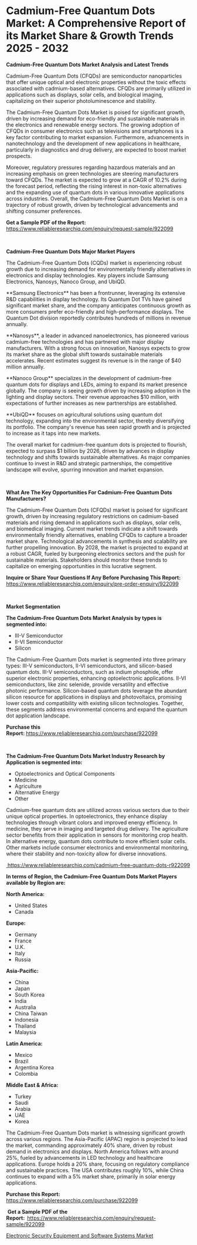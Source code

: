 <p><h1>Cadmium-Free Quantum Dots Market: A Comprehensive Report of its Market Share & Growth Trends 2025 - 2032</h1></p><p><strong>Cadmium-Free Quantum Dots Market Analysis and Latest Trends</strong></p>
<p><p>Cadmium-Free Quantum Dots (CFQDs) are semiconductor nanoparticles that offer unique optical and electronic properties without the toxic effects associated with cadmium-based alternatives. CFQDs are primarily utilized in applications such as displays, solar cells, and biological imaging, capitalizing on their superior photoluminescence and stability.</p><p>The Cadmium-Free Quantum Dots Market is poised for significant growth, driven by increasing demand for eco-friendly and sustainable materials in the electronics and renewable energy sectors. The growing adoption of CFQDs in consumer electronics such as televisions and smartphones is a key factor contributing to market expansion. Furthermore, advancements in nanotechnology and the development of new applications in healthcare, particularly in diagnostics and drug delivery, are expected to boost market prospects.</p><p>Moreover, regulatory pressures regarding hazardous materials and an increasing emphasis on green technologies are steering manufacturers toward CFQDs. The market is expected to grow at a CAGR of 10.2% during the forecast period, reflecting the rising interest in non-toxic alternatives and the expanding use of quantum dots in various innovative applications across industries. Overall, the Cadmium-Free Quantum Dots Market is on a trajectory of robust growth, driven by technological advancements and shifting consumer preferences.</p></p>
<p><strong>Get a Sample PDF of the Report:&nbsp;</strong> <a href="https://www.reliableresearchiq.com/enquiry/request-sample/922099?utm_campaign=2293&utm_medium=2&utm_source=Github&utm_content=ia&utm_term=06042025&utm_id=cadmium-free-quantum-dots">https://www.reliableresearchiq.com/enquiry/request-sample/922099</a></p>
<p>&nbsp;</p>
<p><strong>Cadmium-Free Quantum Dots Major Market Players</strong></p>
<p><p>The Cadmium-Free Quantum Dots (CQDs) market is experiencing robust growth due to increasing demand for environmentally friendly alternatives in electronics and display technologies. Key players include Samsung Electronics, Nanosys, Nanoco Group, and UbiQD.</p><p>**Samsung Electronics** has been a frontrunner, leveraging its extensive R&D capabilities in display technology. Its Quantum Dot TVs have gained significant market share, and the company anticipates continuous growth as more consumers prefer eco-friendly and high-performance displays. The Quantum Dot division reportedly contributes hundreds of millions in revenue annually.</p><p>**Nanosys**, a leader in advanced nanoelectronics, has pioneered various cadmium-free technologies and has partnered with major display manufacturers. With a strong focus on innovation, Nanosys expects to grow its market share as the global shift towards sustainable materials accelerates. Recent estimates suggest its revenue is in the range of $40 million annually.</p><p>**Nanoco Group** specializes in the development of cadmium-free quantum dots for displays and LEDs, aiming to expand its market presence globally. The company is seeing growth driven by increasing adoption in the lighting and display sectors. Their revenue approaches $10 million, with expectations of further increases as new partnerships are established.</p><p>**UbiQD** focuses on agricultural solutions using quantum dot technology, expanding into the environmental sector, thereby diversifying its portfolio. The company's revenue has seen rapid growth and is projected to increase as it taps into new markets.</p><p>The overall market for cadmium-free quantum dots is projected to flourish, expected to surpass $1 billion by 2026, driven by advances in display technology and shifts towards sustainable alternatives. As major companies continue to invest in R&D and strategic partnerships, the competitive landscape will evolve, spurring innovation and market expansion.</p></p>
<p>&nbsp;</p>
<p><strong>What Are The Key Opportunities For Cadmium-Free Quantum Dots Manufacturers?</strong></p>
<p><p>The Cadmium-Free Quantum Dots (CFQDs) market is poised for significant growth, driven by increasing regulatory restrictions on cadmium-based materials and rising demand in applications such as displays, solar cells, and biomedical imaging. Current market trends indicate a shift towards environmentally friendly alternatives, enabling CFQDs to capture a broader market share. Technological advancements in synthesis and scalability are further propelling innovation. By 2028, the market is projected to expand at a robust CAGR, fueled by burgeoning electronics sectors and the push for sustainable materials. Stakeholders should monitor these trends to capitalize on emerging opportunities in this lucrative segment.</p></p>
<p><strong>Inquire or Share Your Questions If Any Before Purchasing This Report:</strong> <a href="https://www.reliableresearchiq.com/enquiry/pre-order-enquiry/922099?utm_campaign=2293&utm_medium=2&utm_source=Github&utm_content=ia&utm_term=06042025&utm_id=cadmium-free-quantum-dots">https://www.reliableresearchiq.com/enquiry/pre-order-enquiry/922099</a></p>
<p>&nbsp;</p>
<p><strong>Market Segmentation</strong></p>
<p><strong>The Cadmium-Free Quantum Dots Market Analysis by types is segmented into:</strong></p>
<p><ul><li>III-V Semiconductor</li><li>II-VI Semiconductor</li><li>Silicon</li></ul></p>
<p><p>The Cadmium-Free Quantum Dots market is segmented into three primary types: III-V semiconductors, II-VI semiconductors, and silicon-based quantum dots. III-V semiconductors, such as indium phosphide, offer superior electronic properties, enhancing optoelectronic applications. II-VI semiconductors, like zinc selenide, provide versatility and effective photonic performance. Silicon-based quantum dots leverage the abundant silicon resource for applications in displays and photovoltaics, promising lower costs and compatibility with existing silicon technologies. Together, these segments address environmental concerns and expand the quantum dot application landscape.</p></p>
<p><strong>Purchase this Report:&nbsp;</strong><a href="https://www.reliableresearchiq.com/purchase/922099?utm_campaign=2293&utm_medium=2&utm_source=Github&utm_content=ia&utm_term=06042025&utm_id=cadmium-free-quantum-dots">https://www.reliableresearchiq.com/purchase/922099</a></p>
<p>&nbsp;</p>
<p><strong>The Cadmium-Free Quantum Dots Market Industry Research by Application is segmented into:</strong></p>
<p><ul><li>Optoelectronics and Optical Components</li><li>Medicine</li><li>Agriculture</li><li>Alternative Energy</li><li>Other</li></ul></p>
<p><p>Cadmium-free quantum dots are utilized across various sectors due to their unique optical properties. In optoelectronics, they enhance display technologies through vibrant colors and improved energy efficiency. In medicine, they serve in imaging and targeted drug delivery. The agriculture sector benefits from their application in sensors for monitoring crop health. In alternative energy, quantum dots contribute to more efficient solar cells. Other markets include consumer electronics and environmental monitoring, where their stability and non-toxicity allow for diverse innovations.</p></p>
<p><a href="https://www.reliableresearchiq.com/cadmium-free-quantum-dots-r922099?utm_campaign=2293&utm_medium=2&utm_source=Github&utm_content=ia&utm_term=06042025&utm_id=cadmium-free-quantum-dots">&nbsp;https://www.reliableresearchiq.com/cadmium-free-quantum-dots-r922099</a></p>
<p><strong>In terms of Region, the Cadmium-Free Quantum Dots Market Players available by Region are:</strong></p>
<p>
    <p> <strong> North America: </strong>
        <ul>
            <li>United States</li>
            <li>Canada</li>
        </ul>
        </p> 
    <p> <strong> Europe: </strong>
        <ul>
            <li>Germany</li>
            <li>France</li>
            <li>U.K.</li>
            <li>Italy</li>
            <li>Russia</li>
        </ul>
        </p> 
    <p> <strong> Asia-Pacific: </strong>
        <ul>
            <li>China</li>
            <li>Japan</li>
            <li>South Korea</li>
            <li>India</li>
            <li>Australia</li>
            <li>China Taiwan</li>
            <li>Indonesia</li>
            <li>Thailand</li>
            <li>Malaysia</li>
        </ul>
        </p> 
    <p> <strong> Latin America: </strong>
        <ul>
            <li>Mexico</li>
            <li>Brazil</li>
            <li>Argentina Korea</li>
            <li>Colombia</li>
        </ul>
        </p> 
    <p> <strong> Middle East & Africa: </strong>
        <ul>
            <li>Turkey</li>
            <li>Saudi</li>
            <li>Arabia</li>
            <li>UAE</li>
            <li>Korea</li>
        </ul>
    </p>
    </p>
<p><p>The Cadmium-Free Quantum Dots market is witnessing significant growth across various regions. The Asia-Pacific (APAC) region is projected to lead the market, commanding approximately 40% share, driven by robust demand in electronics and displays. North America follows with around 25%, fueled by advancements in LED technology and healthcare applications. Europe holds a 20% share, focusing on regulatory compliance and sustainable practices. The USA contributes roughly 10%, while China continues to expand with a 5% market share, primarily in solar energy applications.</p></p>
<p><strong>Purchase this Report: </strong><a href="https://www.reliableresearchiq.com/purchase/922099?utm_campaign=2293&utm_medium=2&utm_source=Github&utm_content=ia&utm_term=06042025&utm_id=cadmium-free-quantum-dots">https://www.reliableresearchiq.com/purchase/922099</a></p>
<p>&nbsp;<strong>Get a Sample PDF of the Report:&nbsp;&nbsp;</strong><a href="https://www.reliableresearchiq.com/enquiry/request-sample/922099?utm_campaign=2293&utm_medium=2&utm_source=Github&utm_content=ia&utm_term=06042025&utm_id=cadmium-free-quantum-dots">https://www.reliableresearchiq.com/enquiry/request-sample/922099</a></p>
<p><strong></strong></p>
<p><p><a href="https://github.com/bensemilia864/Market-Research-Report-List-1/blob/main/electronic-security-equipment-and-software-systems-market.md?utm_campaign=2293&utm_medium=2&utm_source=Github&utm_content=ia&utm_term=06042025&utm_id=cadmium-free-quantum-dots">Electronic Security Equipment and Software Systems Market</a></p></p>